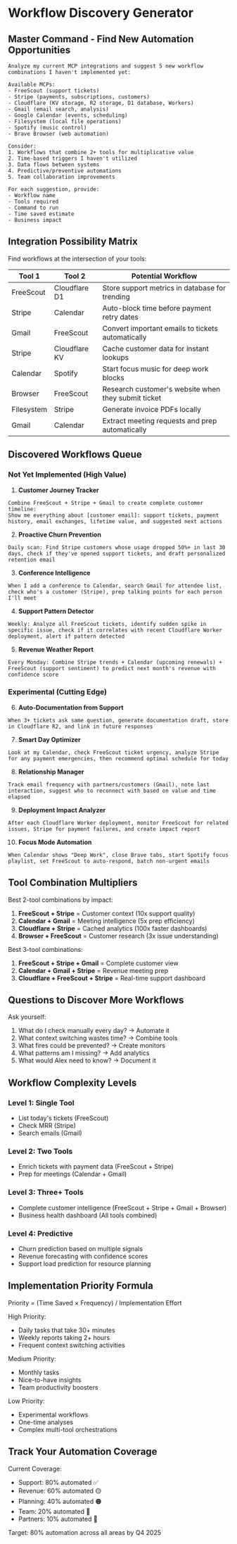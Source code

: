 # Workflow Discovery Generator

## Master Command - Find New Automation Opportunities
```
Analyze my current MCP integrations and suggest 5 new workflow combinations I haven't implemented yet:

Available MCPs:
- FreeScout (support tickets)
- Stripe (payments, subscriptions, customers)
- Cloudflare (KV storage, R2 storage, D1 database, Workers)
- Gmail (email search, analysis)
- Google Calendar (events, scheduling)
- Filesystem (local file operations)
- Spotify (music control)
- Brave Browser (web automation)

Consider:
1. Workflows that combine 2+ tools for multiplicative value
2. Time-based triggers I haven't utilized
3. Data flows between systems
4. Predictive/preventive automations
5. Team collaboration improvements

For each suggestion, provide:
- Workflow name
- Tools required
- Command to run
- Time saved estimate
- Business impact
```

## Integration Possibility Matrix

Find workflows at the intersection of your tools:

| Tool 1 | Tool 2 | Potential Workflow |
|--------|--------|--------------------|
| FreeScout | Cloudflare D1 | Store support metrics in database for trending |
| Stripe | Calendar | Auto-block time before payment retry dates |
| Gmail | FreeScout | Convert important emails to tickets automatically |
| Stripe | Cloudflare KV | Cache customer data for instant lookups |
| Calendar | Spotify | Start focus music for deep work blocks |
| Browser | FreeScout | Research customer's website when they submit ticket |
| Filesystem | Stripe | Generate invoice PDFs locally |
| Gmail | Calendar | Extract meeting requests and prep automatically |

## Discovered Workflows Queue

### Not Yet Implemented (High Value)

1. **Customer Journey Tracker**
```
Combine FreeScout + Stripe + Gmail to create complete customer timeline:
Show me everything about [customer email]: support tickets, payment history, email exchanges, lifetime value, and suggested next actions
```

2. **Proactive Churn Prevention**
```
Daily scan: Find Stripe customers whose usage dropped 50%+ in last 30 days, check if they've opened support tickets, and draft personalized retention email
```

3. **Conference Intelligence**
```
When I add a conference to Calendar, search Gmail for attendee list, check who's a customer (Stripe), prep talking points for each person I'll meet
```

4. **Support Pattern Detector**
```
Weekly: Analyze all FreeScout tickets, identify sudden spike in specific issue, check if it correlates with recent Cloudflare Worker deployment, alert if pattern detected
```

5. **Revenue Weather Report**
```
Every Monday: Combine Stripe trends + Calendar (upcoming renewals) + FreeScout (support sentiment) to predict next month's revenue with confidence score
```

### Experimental (Cutting Edge)

6. **Auto-Documentation from Support**
```
When 3+ tickets ask same question, generate documentation draft, store in Cloudflare R2, and link in future responses
```

7. **Smart Day Optimizer**
```
Look at my Calendar, check FreeScout ticket urgency, analyze Stripe for any payment emergencies, then recommend optimal schedule for today
```

8. **Relationship Manager**
```
Track email frequency with partners/customers (Gmail), note last interaction, suggest who to reconnect with based on value and time elapsed
```

9. **Deployment Impact Analyzer**
```
After each Cloudflare Worker deployment, monitor FreeScout for related issues, Stripe for payment failures, and create impact report
```

10. **Focus Mode Automation**
```
When Calendar shows "Deep Work", close Brave tabs, start Spotify focus playlist, set FreeScout to auto-respond, batch non-urgent emails
```

## Tool Combination Multipliers

Best 2-tool combinations by impact:
1. **FreeScout + Stripe** = Customer context (10x support quality)
2. **Calendar + Gmail** = Meeting intelligence (5x prep efficiency)
3. **Cloudflare + Stripe** = Cached analytics (100x faster dashboards)
4. **Browser + FreeScout** = Customer research (3x issue understanding)

Best 3-tool combinations:
1. **FreeScout + Stripe + Gmail** = Complete customer view
2. **Calendar + Gmail + Stripe** = Revenue meeting prep
3. **Cloudflare + FreeScout + Stripe** = Real-time support dashboard

## Questions to Discover More Workflows

Ask yourself:
1. What do I check manually every day? → Automate it
2. What context switching wastes time? → Combine tools
3. What fires could be prevented? → Create monitors
4. What patterns am I missing? → Add analytics
5. What would Alex need to know? → Document it

## Workflow Complexity Levels

### Level 1: Single Tool
- List today's tickets (FreeScout)
- Check MRR (Stripe)
- Search emails (Gmail)

### Level 2: Two Tools
- Enrich tickets with payment data (FreeScout + Stripe)
- Prep for meetings (Calendar + Gmail)

### Level 3: Three+ Tools
- Complete customer intelligence (FreeScout + Stripe + Gmail + Browser)
- Business health dashboard (All tools combined)

### Level 4: Predictive
- Churn prediction based on multiple signals
- Revenue forecasting with confidence scores
- Support load prediction for resource planning

## Implementation Priority Formula

Priority = (Time Saved × Frequency) / Implementation Effort

High Priority:
- Daily tasks that take 30+ minutes
- Weekly reports taking 2+ hours
- Frequent context switching activities

Medium Priority:
- Monthly tasks
- Nice-to-have insights
- Team productivity boosters

Low Priority:
- Experimental workflows
- One-time analyses
- Complex multi-tool orchestrations

## Track Your Automation Coverage

Current Coverage:
- Support: 80% automated ✅
- Revenue: 60% automated 🟡
- Planning: 40% automated 🟠
- Team: 20% automated 🔴
- Partners: 10% automated 🔴

Target: 80% automation across all areas by Q4 2025

